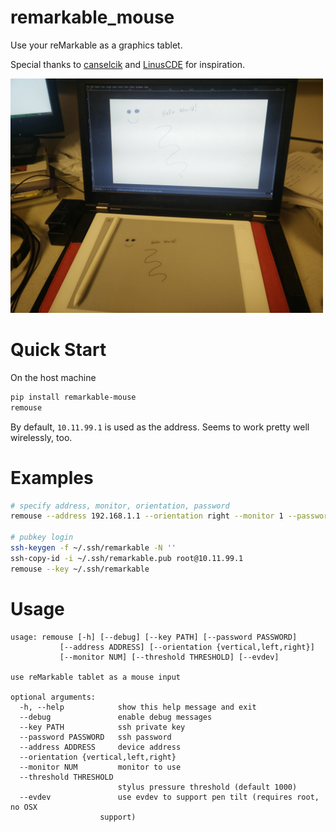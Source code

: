 # remarkable_mouse

Use your reMarkable as a graphics tablet.

Special thanks to [canselcik](https://github.com/canselcik/libremarkable) and [LinusCDE](https://github.com/LinusCDE/rmWacomToMouse) for inspiration.

<img src="photo.jpg" width=500>

# Quick Start

On the host machine

``` bash
pip install remarkable-mouse
remouse
```

By default, `10.11.99.1` is used as the address.  Seems to work pretty well wirelessly, too.

# Examples

``` bash
# specify address, monitor, orientation, password
remouse --address 192.168.1.1 --orientation right --monitor 1 --password foobar

# pubkey login
ssh-keygen -f ~/.ssh/remarkable -N ''
ssh-copy-id -i ~/.ssh/remarkable.pub root@10.11.99.1
remouse --key ~/.ssh/remarkable
```

# Usage

    usage: remouse [-h] [--debug] [--key PATH] [--password PASSWORD]
               [--address ADDRESS] [--orientation {vertical,left,right}]
               [--monitor NUM] [--threshold THRESHOLD] [--evdev]

    use reMarkable tablet as a mouse input

    optional arguments:
      -h, --help            show this help message and exit
      --debug               enable debug messages
      --key PATH            ssh private key
      --password PASSWORD   ssh password
      --address ADDRESS     device address
      --orientation {vertical,left,right}
      --monitor NUM         monitor to use
      --threshold THRESHOLD
                            stylus pressure threshold (default 1000)
      --evdev               use evdev to support pen tilt (requires root, no OSX
                        support)

